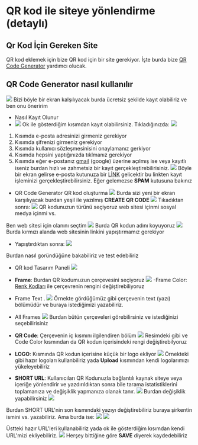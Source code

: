 # QR kod ile siteye yönlendirme (detaylı)
## Qr Kod İçin Gereken Site
QR kod eklemek için bize QR kod için bir site gerekiyor. 
İşte burda bize [QR Code Generator](https://app.qr-code-generator.com/) yardımcı olucak.
## QR Code Generator nasıl kullanılır 
![](https://cdn.prod.website-files.com/659415b46df8ea43c3877776/65aa21b4319ccc61a02103b9_qr-code-generator-pro-homepage.jpeg) Bizi böyle bir ekran kalşılıyacak burda ücretsiz şekilde kayıt olabiliriz ve ben onu öneririm
* Nasıl Kayıt Olunur
* ![](https://resmim.net/cdn/2024/12/16/D1y6aj.jpg)
 Ok ile gösterdiğim kısımdan kayıt olabilirsiniz.
Tıkladığınızda:
![](https://resmim.net/cdn/2024/12/16/D11MPn.md.jpg)
1. Kısımda e-posta adresinizi girmeniz gerekiyor
2. Kısımda şifrenizi girmeniz gerekiyor 
3. Kısımda kullanıcı sözleşmesinisini onaylamanız gerkiyor
4. Kısımda hepsini yaptığınızda tıklmanız gerekiyor
5. Kısımda eğer e-postanız [gmail](https://mail.google.com/) (google) üzerine açılmış ise veya kayıtlı iseniz  burdan hızlı ve zahmetsiz bir kayıt gerçekleştirebilirisiniz.
 ![](https://resmim.net/cdn/2024/12/16/D11bEo.png)
Böyle bir ekran gelirse e-posta kutunuza bir [LİNK](https://www.milliyet.com.tr/egitim/link-ne-demek-turkcesi-nedir-link-atmak-ne-demek-6794786) gelicektir bu linkten kayıt işleminizi gerçekleştirebilirsiniz. Eğer gelemezse **SPAM** kutusuna bakınız
* QR Code Generator QR kod oluşturma
 ![](https://resmim.net/cdn/2024/12/16/D11VNn.png)
Burda sizi yeni bir ekran karşılıyacak burdan  yeşil ile yazılmış **CREATE QR CODE** 
![](https://resmim.net/cdn/2024/12/16/D11cTk.jpg)
Tıkadıktan sonra:
![](https://resmim.net/cdn/2024/12/16/D11poF.png)
QR kodunuzun türünü seçiyoruz web sitesi içinmi sosyal medya içinmi vs. 

Ben web sitesi için olanını seçtim
![](https://resmim.net/cdn/2024/12/16/D1R7Pj.png)
Burda QR kodun adını koyuyoruz
![](https://resmim.net/cdn/2024/12/16/D15wOq.png)
Burda kırmızı alanda web sitesinin linkini yapıştırmamız gerekiyor

* Yapıştırdıktan sonra: ![](https://resmim.net/cdn/2024/12/16/D15bQb.md.png)

Burdan nasıl goründüğüne bakabiliriz ve test 
edebiliriz
* QR kod Tasarım Paneli
![](https://resmim.net/cdn/2024/12/16/D1RF3G.png)
* **Frame**: Burdan QR kodumuzun çerçevesini seçiyoruz  ![](https://resmim.net/cdn/2024/12/16/D1sLUq.png)
-Frame Color: [Renk Kodları](https://ikas.com/tr/blog/e-ticaret-siteleri-icin-renk-kodlari) ile çerçevrenin rengini değiştirebiliyoruz
* Frame Text .
 ![](https://resmim.net/cdn/2024/12/16/D1sO9o.png)
Örnekte gördüğümüz gibi çerçevenin text (yazı) bölümüdür ve buraya istediğimizi yazabiliriz.
* All Frames
![](https://resmim.net/cdn/2024/12/16/D1iwQC.png)
Burdan bütün çerçeveleri görebilirsiniz ve istediğinizi seçebilirisiniz
* **QR Code**: Çerçevenin iç kısmını ilgilendiren bölüm
![](https://resmim.net/cdn/2024/12/16/D1i5Xc.png)
Resimdeki gibi ve Code Color kısmından da QR kodun içerisindeki rengi değiştirebilyoruz

* **LOGO**: Kısmında QR kodun içerisine küçük bir logo ekliyor  ![](https://resmim.net/cdn/2024/12/16/D1ipcT.png)
Örnekteki gibi hazır logoları kullanbiliriz yada **Upload** kısmından kendi logolarımızı yükeleyebiliriz

* **SHORT URL**: Kullanıcıları QR Kodunuzla bağlantılı kaynak siteye veya içeriğe yönlendirir ve yazdırıldıktan sonra bile tarama istatistiklerini toplamanıza ve değişiklik yapmanıza olanak tanır.
![](https://resmim.net/cdn/2024/12/16/D14iCT.png)
Burdan değişiklik yapabilirsiniz 
![](https://resmim.net/cdn/2024/12/16/D146MM.png)

Burdan SHORT URL'nin son kısmındaki yazıyı değiştirebiliriz  buraya şirkentin ismini vs. yazabiliriz. Ama burda ise:
![](https://resmim.net/cdn/2024/12/16/D14Apq.png)
![](https://resmim.net/cdn/2024/12/16/D14aun.png)

Üstteki hazır URL'leri kullanabiliriz yada ok ile gösterdiğim kısımdan kendi URL'mizi ekliyebiliriz.
![](https://resmim.net/cdn/2024/12/16/D142EZ.png)
Herşey bittiğine göre **SAVE** diyerek kaydedebiliriz
